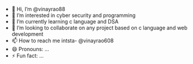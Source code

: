 - 👋 Hi, I’m @vinayrao88
- 👀 I’m interested in cyber security and programming 
- 🌱 I’m currently learning c language and DSA
- 💞️ I’m looking to collaborate on any project based on c language and web development 
- 📫 How to reach me intsta- @vinayrao608
- 😄 Pronouns: ...
- ⚡ Fun fact: ...

<!---
vinayrao88/vinayrao88 is a ✨ special ✨ repository because its `README.md` (this file) appears on your GitHub profile.
You can click the Preview link to take a look at your changes.
--->
